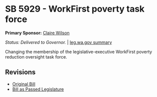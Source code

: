 # SB 5929 - WorkFirst poverty task force
**Primary Sponsor:** [Claire Wilson](/person/leg/wilson_cl.md)

*Status: Delivered to Governor.* | [leg.wa.gov summary](https://app.leg.wa.gov/billsummary?BillNumber=5929&Year=2021)

Changing the membership of the legislative-executive WorkFirst poverty reduction oversight task force.

## Revisions
* [Original Bill](1/)
* [Bill as Passed Legislature](1/)